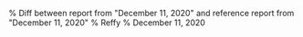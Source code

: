 % Diff between report from "December 11, 2020" and reference report from "December 11, 2020"
% Reffy
% December 11, 2020

